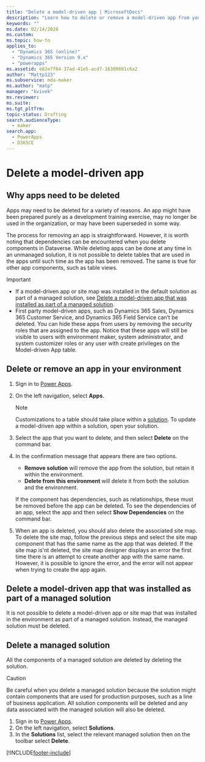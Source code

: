 ```yaml
---
title: "Delete a model-driven app | MicrosoftDocs"
description: "Learn how to delete or remove a model-driven app from your Power Apps environment."
keywords: ""
ms.date: 02/14/2020
ms.custom: 
ms.topic: how-to
applies_to: 
  - "Dynamics 365 (online)"
  - "Dynamics 365 Version 9.x"
  - "powerapps"
ms.assetid: e82e7f64-37ad-41e5-acd7-16309881c6a2
author: "Mattp123"
ms.subservice: mda-maker
ms.author: "matp"
manager: "kvivek"
ms.reviewer: 
ms.suite: 
ms.tgt_pltfrm: 
topic-status: Drafting
search.audienceType: 
  - maker
search.app: 
  - PowerApps
  - D365CE
---
```


# Delete a model-driven app

## Why apps need to be deleted

Apps may need to be deleted for a variety of reasons. An app might have been prepared purely as a development training exercise, may no longer be used in the organization, or may have been superseded in some way.

The process for removing an app is straightforward. However, it is worth noting that dependencies can be encountered when you delete components in Dataverse.  While deleting apps can be done at any time in an unmanaged solution, it is not possible to delete tables that are used in the apps until such time as the app has been removed. The same is true for other app components, such as table views.

> [!IMPORTANT]
> - If a model-driven app or site map was installed in the default solution as part of a managed solution, see [Delete a model-driven app that was installed as part of a managed solution](#delete-a-model-driven-app-that-was-installed-as-part-of-a-managed-solution).
> - First party model-driven apps, such as Dynamics 365 Sales, Dynamics 365 Customer Service, and Dynamics 365 Field Service can’t be deleted. You can hide these apps from users by removing the security roles that are assigned to the app. Notice that these apps will still be visible to users with environment maker, system administrator, and system customizer roles or any user with create privileges on the Model-driven App table. 

## Delete or remove an app in your environment

1. Sign in to [Power Apps](https://make.powerapps.com/?utm_source=padocs&utm_medium=linkinadoc&utm_campaign=referralsfromdoc).
2. On the left navigation, select **Apps**.
   > [!note]
   > Customizations to a table should take place within a [solution](../model-driven-apps/model-driven-app-glossary.md#solution). To update a model-driven app within a solution, open your solution.
3. Select the app that you want to delete, and then select **Delete** on the command bar.
4. In the confirmation message that appears there are two options.  
   - **Remove solution** will remove the app from the solution, but retain it within the environment.
   - **Delete from this environment** will delete it from both the solution and the environment.

   If the component has dependencies, such as relationships, these must be removed before the app can be deleted. To see the dependencies of an app, select the app and then select **Show Dependencies** on the command bar.

5. When an app is deleted, you should also delete the associated site map. To delete the site map, follow the previous steps and select the site map component that has the same name as the app that was deleted. If the site map is'nt deleted, the site map designer displays an error the first time there is an attempt to create another app with the same name. However, it is possible to ignore the error, and the error will not appear when trying to create the app again. 

## Delete a model-driven app that was installed as part of a managed solution

It is not possible to delete a model-driven app or site map that was installed in the environment as part of a managed solution.  Instead, the managed solution must be deleted.

## Delete a managed solution

All the components of a managed solution are deleted by deleting the solution.

> [!CAUTION]
> Be careful when you delete a managed solution because the solution might contain components that are used for production purposes, such as a line of business application. All solution components will be deleted and any data associated with the managed solution will also be deleted.

1.	Sign in to [Power Apps](https://make.powerapps.com/?utm_source=padocs&utm_medium=linkinadoc&utm_campaign=referralsfromdoc). 
2.	On the left navigation, select **Solutions**.
3.	In the **Solutions** list, select the relevant managed solution then on the toolbar select **Delete**.


[!INCLUDE[footer-include](../../includes/footer-banner.md)]